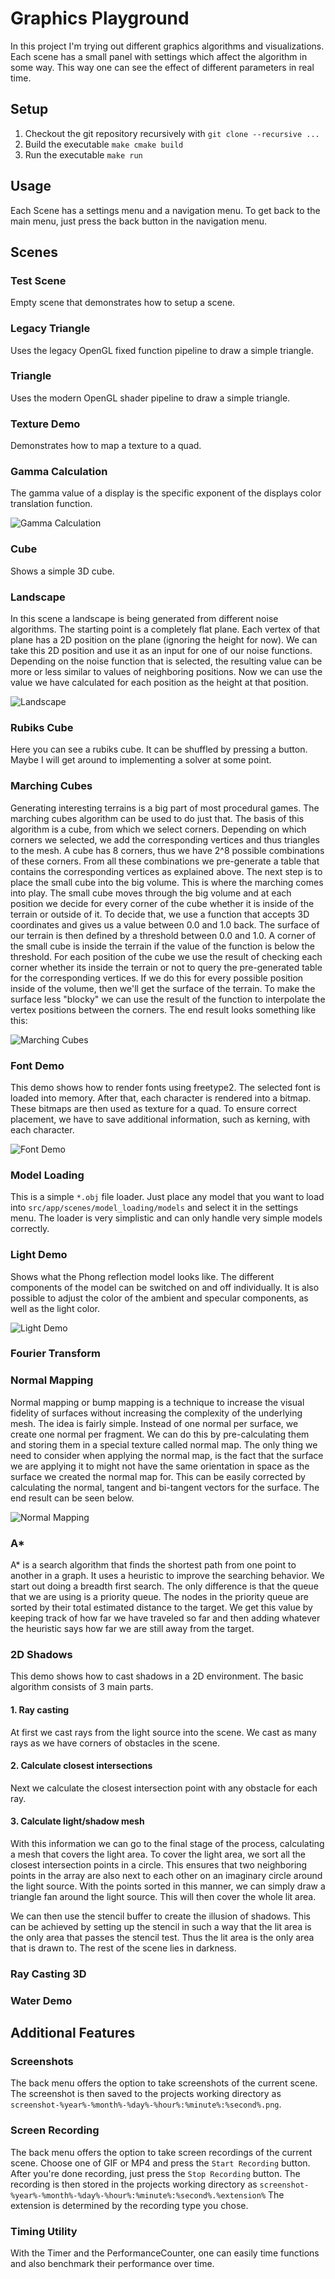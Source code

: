 # Graphics Playground

In this project I'm trying out different graphics algorithms and visualizations.
Each scene has a small panel with settings which affect the algorithm in some way.
This way one can see the effect of different parameters in real time.

## Setup

1. Checkout the git repository recursively with `git clone --recursive ...`
2. Build the executable `make cmake build`
3. Run the executable `make run`

## Usage

Each Scene has a settings menu and a navigation menu.
To get back to the main menu, just press the back button in the navigation menu.

## Scenes

### Test Scene

Empty scene that demonstrates how to setup a scene.

### Legacy Triangle

Uses the legacy OpenGL fixed function pipeline to draw a simple triangle.

### Triangle

Uses the modern OpenGL shader pipeline to draw a simple triangle.

### Texture Demo

Demonstrates how to map a texture to a quad.

### Gamma Calculation

The gamma value of a display is the specific exponent of the displays color translation function.

![Gamma Calculation](screenshots/gamma-calculation.gif)

### Cube

Shows a simple 3D cube.

### Landscape

In this scene a landscape is being generated from different noise algorithms.
The starting point is a completely flat plane.
Each vertex of that plane has a 2D position on the plane (ignoring the height for now).
We can take this 2D position and use it as an input for one of our noise functions.
Depending on the noise function that is selected, the resulting value can be more or less similar to values of neighboring positions.
Now we can use the value we have calculated for each position as the height at that position.

![Landscape](screenshots/landscape.gif)

### Rubiks Cube

Here you can see a rubiks cube.
It can be shuffled by pressing a button.
Maybe I will get around to implementing a solver at some point.

### Marching Cubes

Generating interesting terrains is a big part of most procedural games.
The marching cubes algorithm can be used to do just that.
The basis of this algorithm is a cube, from which we select corners.
Depending on which corners we selected, we add the corresponding vertices and thus triangles to the mesh.
A cube has 8 corners, thus we have 2^8 possible combinations of these corners.
From all these combinations we pre-generate a table that contains the corresponding vertices as explained above.
The next step is to place the small cube into the big volume.
This is where the marching comes into play.
The small cube moves through the big volume and at each position we decide for every corner of the cube whether it is inside of the terrain or outside of it.
To decide that, we use a function that accepts 3D coordinates and gives us a value between 0.0 and 1.0 back.
The surface of our terrain is then defined by a threshold between 0.0 and 1.0.
A corner of the small cube is inside the terrain if the value of the function is below the threshold.
For each position of the cube we use the result of checking each corner whether its inside the terrain or not to query the pre-generated table for the corresponding vertices.
If we do this for every possible position inside of the volume, then we'll get the surface of the terrain.
To make the surface less "blocky" we can use the result of the function to interpolate the vertex positions between the corners.
The end result looks something like this:

![Marching Cubes](screenshots/marching-cubes.gif)

### Font Demo

This demo shows how to render fonts using freetype2.
The selected font is loaded into memory.
After that, each character is rendered into a bitmap.
These bitmaps are then used as texture for a quad.
To ensure correct placement, we have to save additional information, such as kerning, with each character.

![Font Demo](screenshots/font-demo.png)

### Model Loading

This is a simple `*.obj` file loader.
Just place any model that you want to load into `src/app/scenes/model_loading/models` and select it in the settings menu.
The loader is very simplistic and can only handle very simple models correctly.

### Light Demo

Shows what the Phong reflection model looks like.
The different components of the model can be switched on and off individually.
It is also possible to adjust the color of the ambient and specular components, as well as the light color.

![Light Demo](screenshots/light-demo.gif)

### Fourier Transform

### Normal Mapping

Normal mapping or bump mapping is a technique to increase the visual fidelity of surfaces without increasing the complexity of the underlying mesh.
The idea is fairly simple. Instead of one normal per surface, we create one normal per fragment.
We can do this by pre-calculating them and storing them in a special texture called normal map.
The only thing we need to consider when applying the normal map, is the fact that the surface we are applying it to might not have the same orientation in space as the surface we created the normal map for.
This can be easily corrected by calculating the normal, tangent and bi-tangent vectors for the surface.
The end result can be seen below.

![Normal Mapping](screenshots/normal-mapping.gif)

### A*

A* is a search algorithm that finds the shortest path from one point to another in a graph.
It uses a heuristic to improve the searching behavior.
We start out doing a breadth first search.
The only difference is that the queue that we are using is a priority queue.
The nodes in the priority queue are sorted by their total estimated distance to the target.
We get this value by keeping track of how far we have traveled so far and then adding whatever the heuristic says how far we are still away from the target.

### 2D Shadows

This demo shows how to cast shadows in a 2D environment.
The basic algorithm consists of 3 main parts.

#### 1. Ray casting

At first we cast rays from the light source into the scene.
We cast as many rays as we have corners of obstacles in the scene.

#### 2. Calculate closest intersections

Next we calculate the closest intersection point with any obstacle for each ray.

#### 3. Calculate light/shadow mesh

With this information we can go to the final stage of the process, calculating a mesh that covers the light area.
To cover the light area, we sort all the closest intersection points in a circle.
This ensures that two neighboring points in the array are also next to each other on an imaginary circle around the light source.
With the points sorted in this manner, we can simply draw a triangle fan around the light source.
This will then cover the whole lit area.

We can then use the stencil buffer to create the illusion of shadows.
This can be achieved by setting up the stencil in such a way that the lit area is the only area that passes the stencil test.
Thus the lit area is the only area that is drawn to. The rest of the scene lies in darkness.

### Ray Casting 3D

### Water Demo

## Additional Features

### Screenshots

The back menu offers the option to take screenshots of the current scene.
The screenshot is then saved to the projects working directory as `screenshot-%year%-%month%-%day%-%hour%:%minute%:%second%.png`.

### Screen Recording

The back menu offers the option to take screen recordings of the current scene.
Choose one of GIF or MP4 and press the `Start Recording` button.
After you're done recording, just press the `Stop Recording` button.
The recording is then stored in the projects working directory as `screenshot-%year%-%month%-%day%-%hour%:%minute%:%second%.%extension%`
The extension is determined by the recording type you chose.

### Timing Utility

With the Timer and the PerformanceCounter, one can easily time functions and also benchmark their performance over time.
